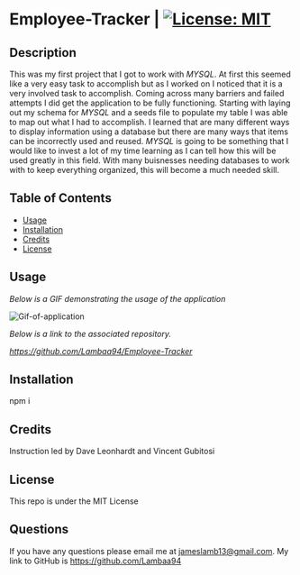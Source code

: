 # Employee-Tracker | [![License: MIT](https://img.shields.io/badge/License-MIT-blue.svg)](https://opensource.org/licenses/MIT)


## Description

This was my first project that I got to work with *MYSQL*. At first this seemed like a very easy task to accomplish but as I worked on I noticed that it is a very involved task to accomplish. Coming across many barriers and failed attempts I did get the application to be fully functioning. Starting with laying out my schema for *MYSQL* and a seeds file to populate my table I was able to map out what I had to accomplish. I learned that are many different ways to display information using a database but there are many ways that items can be incorrectly used and reused. *MYSQL* is going to be something that I would like to invest a lot of my time learning as I can tell how this will be used greatly in this field. With many buisnesses needing databases to work with to keep everything organized, this will become a much needed skill. 


## Table of Contents


* [Usage](#usage)
* [Installation](#installation)
* [Credits](#credits)
* [License](#license)

## Usage

*Below is a GIF demonstrating the usage of the application*

![Gif-of-application](employeeTracker.gif)

*Below is a link to the associated repository.*

*https://github.com/Lambaa94/Employee-Tracker*

## Installation

npm i

## Credits

Instruction led by Dave Leonhardt and Vincent Gubitosi

## License

This repo is under the MIT License

## Questions

If you have any questions please email me at jameslamb13@gmail.com. My link to GitHub is https://github.com/Lambaa94